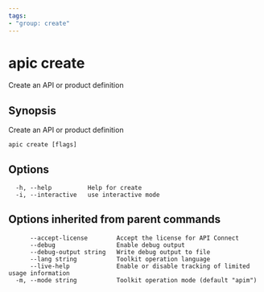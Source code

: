 ```yaml
---
tags:
- "group: create"
---
```

# apic create

Create an API or product definition

## Synopsis

Create an API or product definition

```
apic create [flags]
```

## Options

```
  -h, --help          Help for create
  -i, --interactive   use interactive mode
```

## Options inherited from parent commands

```
      --accept-license        Accept the license for API Connect
      --debug                 Enable debug output
      --debug-output string   Write debug output to file
      --lang string           Toolkit operation language
      --live-help             Enable or disable tracking of limited usage information
  -m, --mode string           Toolkit operation mode (default "apim")
```
